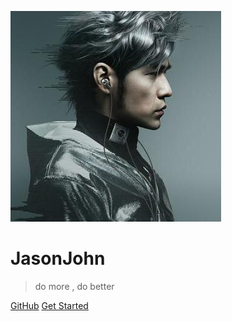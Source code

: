 ![logo](/images/myLogo.jpg ':class=myLogo')

# JasonJohn

> do more , do better

[GitHub](https://github.com/Gacent)
[Get Started](/home/guide.md)